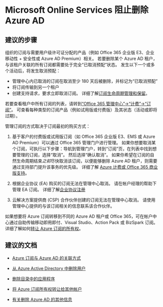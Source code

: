 <properties 
    pageTitle="I have Microsoft Online Services blocking deletion of my Azure AD"
    description="Microsoft Online Services 阻止删除 Azure AD"
    service="microsoft.aad"
    resource="Microsoft_AAD_IAM"
    authors="piotrci"
    displayOrder="1870"
    supportTopicIds="32565594"
    selfHelpType="resource"
    resourceTags="directory_delete"
    productPesIds="14785" 
    cloudEnvironments="public"
 />


# <a name="i-have-microsoft-online-services-blocking-deletion-of-my-azure-ad"></a>Microsoft Online Services 阻止删除 Azure AD

## <a name="recommended-steps"></a>**建议的步骤**

组织的订阅与需要用户级许可证分配的产品（例如 Office 365 企业版 E3、企业移动性 + 安全性或 Azure AD Premium）相关。 若要删除某个 Azure AD 租户，与该租户关联的所有订阅都需要处于完全“已取消预配”状态。 发生以下一个或多个活动后，将发生取消预配：

* 管理中心内已取消的订阅在取消至少 180 天后被删除，并标记为“已取消预配”
* 将订阅传输到另一个租户
* 创建支持请求，要求立即取消订阅。 详细了解[订阅生命周期管理和保留](https://support.office.com/article/What-happens-to-my-data-and-access-when-my-Office-365-for-business-subscription-ends-4436582f-211a-45ec-b72e-33647f97d8a3)。

若要查看租户中所有订阅的列表，请转到[“Office 365 管理中心”-&gt;“计费”-&gt;“订阅”](https://portal.office.com/adminportal/home#/subscriptions)。 可查看每种类型的订阅产品（例如试用版或付费版）及其状态（活动或即将过期）。

管理订阅的方式取决于订阅最初的购买方式：

1.  基于客户的付费版或试用版订阅（如 Office 365 企业版 E3、EMS 或 Azure AD Premium）可以通过 Office 365 管理门户进行管理。 如果你想要取消某个订阅，可执行以下步骤：导航到管理门户，转到“订阅”页，在列表中找到想要管理的订阅，选择“取消”。 然后选择“确认取消”。 如果你希望在订阅的自然生命周期结束*之前*尽快取消该订阅，以便能够删除 Azure AD 租户，则需要通过支持部门提升该事务的优先级。 详细了解 [Azure 计费或 Office 365 商业版支持](https://support.office.com/article/Contact-Office-365-for-business-support-Admin-Help-32a17ca7-6fa0-4870-8a8d-e25ba4ccfd4b)。

2.  根据企业协议 (EA) 购买的订阅无法在管理中心取消。 请在帐户经理的帮助下管理 EA 订阅。 详细了解[企业协议注册](https://docs.microsoft.com/azure/billing/billing-how-to-switch-azure-offer#can-i-migrate-from-pay-as-you-go-to-cloud-solution-provider)

3.  云解决方案提供商 (CSP) 合作伙伴创建的订阅无法在管理中心取消。 请使用管理中心提供的与该订阅相关的信息联系该合作伙伴。

如果想要将 Azure 订阅转移到不同的 Azure AD 租户或 Office 365，可在帐户中心通过自助传输移动即用即付、Visual Studio、Action Pack 或 BizSpark 订阅。 详细了解如何[转让 Azure 订阅的所有权](https://docs.microsoft.com/azure/billing/billing-subscription-transfer)。

## <a name="recommended-documents"></a>**建议的文档**

* [Azure 订阅与 Azure AD 的关联方式](https://docs.microsoft.com/azure/active-directory/active-directory-how-subscriptions-associated-directory)

* [从 Azure Active Directory 中删除用户](https://docs.microsoft.com/azure/active-directory/active-directory-users-delete-user-azure-portal)

* [删除目录中的应用程序](https://docs.microsoft.com/azure/active-directory/develop/active-directory-integrating-applications#removing-an-application)

* [将 Azure 订阅所有权转让给其他帐户](https://docs.microsoft.com/azure/billing/billing-subscription-transfer)

* [有关删除 Azure AD 的其他信息](https://docs.microsoft.com/azure/active-directory/active-directory-administer#how-can-i-delete-an-azure-ad-directory)


